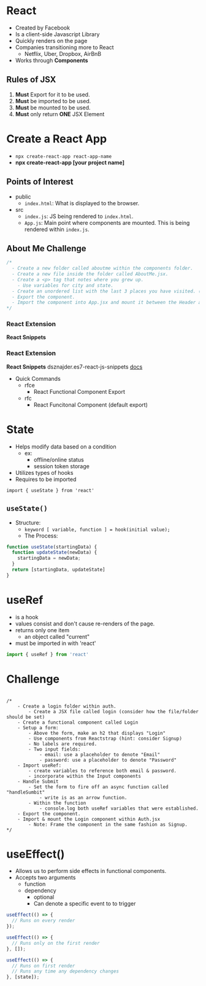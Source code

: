 # React

- Created by Facebook
- Is a client-side Javascript Library
- Quickly renders on the page
- Companies transitioning more to React
  - Netflix, Uber, Dropbox, AirBnB
- Works through **Components**

## Rules of JSX

1. **Must** Export for it to be used.
2. **Must** be imported to be used.
3. **Must** be mounted to be used.
4. **Must** only return **ONE** JSX Element

# Create a React App

- `npx create-react-app react-app-name`
- **npx create-react-app [your project name]**

## Points of Interest

- public
  - `index.html`: What is displayed to the browser.
- src
  - `index.js`: JS being rendered to `index.html`.
  - `App.js`: Main point where components are mounted. This is being rendered within `index.js`.

## About Me Challenge
```js
/* 
  - Create a new folder called aboutme within the components folder.
  - Create a new file inside the folder called AboutMe.jsx.
  - Create a <p> tag that notes where you grew up. 
    - Use variables for city and state.
  - Create an unordered list with the last 3 places you have visited. (Target, Alaska, the Kitchen, etc.)
  - Export the component.
  - Import the component into App.jsx and mount it between the Header and Footer components.
*/
```

### React Extension
**React Snippets**
### React Extension
**React Snippets**
dsznajder.es7-react-js-snippets
[docs](https://github.com/ults-io/vscode-react-javascript-snippets/blob/HEAD/docs/Snippets.md)
- Quick Commands
  - rfce
    - React Functional Component Export
  - rfc
    - React Funcitonal Component (default export)

# State
- Helps modify data based on a condition
  - ex: 
    - offline/online status
    - session token storage
- Utilizes types of hooks
- Requires to be imported

`import { useState } from 'react'`

## `useState()`
- Structure:
  - `keyword [ variable, function ] = hook(initial value);`
  - The Process:

```js
function useState(startingData) {
  function updateState(newData) {
    startingData = newData;
  }
  return [startingData, updateState]
}
```

# useRef
- is a hook
- values consist and don't cause re-renders of the page.
- returns only one item
    - an object called "current"
- must be imported in with 'react'
```jsx
import { useRef } from 'react'
```
# Challenge
```

/* 
    - Create a login folder within auth.
        - Create a JSX file called login (consider how the file/folder should be set)
    - Create a functional component called Login
    - Setup a form:
        - Above the form, make an h2 that displays "Login"
        - Use components from Reactstrap (hint: consider Signup)
        - No labels are required.
        - Two input fields: 
            - email: use a placeholder to denote "Email"
            - password: use a placeholder to denote "Password"
    - Import useRef:
        - create variables to reference both email & password.
        - incorporate within the Input components
    - Handle Submit
        - Set the form to fire off an async function called "handleSumbit"
            - write is as an arrow function.
        - Within the function
            - console.log both useRef variables that were established.
    - Export the component.
    - Import & mount the Login component within Auth.jsx
        - Note: Frame the component in the same fashion as Signup.
*/
```

# useEffect()
- Allows us to perform side effects in functional components.
- Accepts two arguments
  - function
  - dependency
    - optional
    - Can denote a specific event to to trigger

```js
useEffect(() => {
  // Runs on every render
});

useEffect(() => {
  // Runs only on the first render
}, []);

useEffect(() => {
  // Runs on first render
  // Runs any time any dependency changes
}, [state]);
```